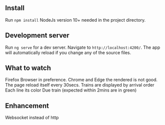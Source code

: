 ## Install

Run `npm install` NodeJs version 10+ needed in the project directory.

## Development server

Run `ng serve` for a dev server. Navigate to `http://localhost:4200/`. The app will automatically reload if you change any of the source files.

## What to watch

Firefox Browser in preference. Chrome and Edge the rendered is not good.
The page reload itself every 30secs.
Trains are displayed by arrival order
Each line its color
Due train (expected within 2mins are in green)

## Enhancement

Websocket instead of http